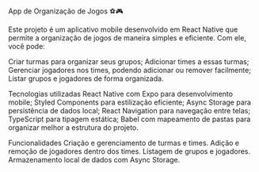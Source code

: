 App de Organização de Jogos ⚽🎮

Este projeto é um aplicativo mobile desenvolvido em React Native que permite a organização de jogos de maneira simples e eficiente. Com ele, você pode:

Criar turmas para organizar seus grupos;
Adicionar times a essas turmas;
Gerenciar jogadores nos times, podendo adicionar ou remover facilmente;
Listar grupos e jogadores de forma organizada.

Tecnologias utilizadas
React Native com Expo para desenvolvimento mobile;
Styled Components para estilização eficiente;
Async Storage para persistência de dados local;
React Navigation para navegação entre telas;
TypeScript para tipagem estática;
Babel com mapeamento de pastas para organizar melhor a estrutura do projeto.

Funcionalidades
Criação e gerenciamento de turmas e times.
Adição e remoção de jogadores dentro dos times.
Listagem de grupos e jogadores.
Armazenamento local de dados com Async Storage.
